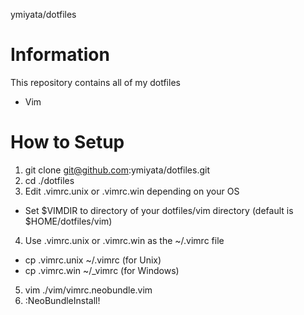 ymiyata/dotfiles

Information
========
This repository contains all of my dotfiles

- Vim

How to Setup
========
1. git clone git@github.com:ymiyata/dotfiles.git
2. cd ./dotfiles
3. Edit .vimrc.unix or .vimrc.win depending on your OS
 - Set $VIMDIR to directory of your dotfiles/vim directory (default is $HOME/dotfiles/vim)
4. Use .vimrc.unix or .vimrc.win as the ~/.vimrc file
 - cp .vimrc.unix ~/.vimrc (for Unix)
 - cp .vimrc.win ~/_vimrc (for Windows)
5. vim ./vim/vimrc.neobundle.vim
6. :NeoBundleInstall!
